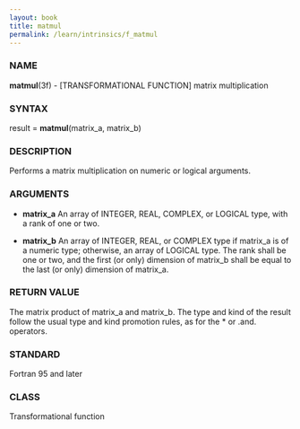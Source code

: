 ```yaml
---
layout: book
title: matmul
permalink: /learn/intrinsics/f_matmul
---
```

### NAME

**matmul**(3f) - \[TRANSFORMATIONAL FUNCTION\] matrix
multiplication

### SYNTAX

result = **matmul**(matrix\_a, matrix\_b)

### DESCRIPTION

Performs a matrix multiplication on numeric or logical arguments.

### ARGUMENTS

  - **matrix\_a**
    An array of INTEGER, REAL, COMPLEX, or LOGICAL type, with a rank of
    one or two.

  - **matrix\_b**
    An array of INTEGER, REAL, or COMPLEX type if matrix\_a is of a
    numeric type; otherwise, an array of LOGICAL type. The rank shall be
    one or two, and the first (or only) dimension of matrix\_b shall be
    equal to the last (or only) dimension of matrix\_a.

### RETURN VALUE

The matrix product of matrix\_a and matrix\_b. The type and kind of the
result follow the usual type and kind promotion rules, as for the \* or
.and. operators.

### STANDARD

Fortran 95 and later

### CLASS

Transformational function
